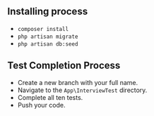 

## Installing process

- ```composer install ```
- ```php artisan migrate ```
- ```php artisan db:seed ```

## Test Completion Process

- Create a new branch with your full name.
- Navigate to the `App\InterviewTest` directory.
- Complete all ten tests.
- Push your code.
